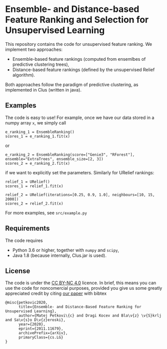 # Ensemble- and Distance-based Feature Ranking and Selection for Unsupervised Learning

This repository contains the code for unsupervised feature ranking. We implement two approaches:

- Ensemble-based feature rankings (computed from ensemlbes of predictive clustering trees),
- Distance-based feature rankings (defined by the unsupervised Relief algorithm).

Both approaches follow the paradigm of predictive clustering, as implemented in Clus (written in java).

## Examples

The code is easy to use! For example, once we have our data stored in a numpy array `x`, we simply call

```
e_ranking_1 = EnsembleRanking()
scores_1 = e_ranking_1.fit(x)
```

or

```
e_ranking_2 = EnsembleRanking(score=["Genie3", "RForest"], ensemble="ExtraTrees", ensemble_size=[2, 3])
scores_2 = e_ranking_2.fit(x)
```

if we want to explicitly set the parameters. Similarly for URelief rankings:

```
relief_1 = URelief()
scores_1 = relief_1.fit(x)

relief_2 = URelief(iterations=[0.25, 0.9, 1.0], neighbours=[10, 15, 2000])
scores_2 = relief_2.fit(x)
```

For more examples, see `src/example.py`


## Requirements

The code requires

- Python 3.6 or higher, together with `numpy` and `scipy`,
- Java 1.8 (because internally, Clus.jar is used).

## License

The code is under the [CC BY-NC 4.0](https://creativecommons.org/licenses/by-nc/4.0/deed.en) licence. In brief, this means you can use the code for noncomercial purposes, provided you give us some greatly appreciated credit by citing [our paper](https://arxiv.org/abs/2011.11679) with bibtex

```
@misc{petkovic2020,
      title={Ensemble- and Distance-Based Feature Ranking for Unsupervised Learning}, 
      author={Matej Petkovi\{c} and Dragi Kocev and Bla\v{z} \v{S}krlj and Sa\v{s}o D\v{z}eroski},
      year={2020},
      eprint={2011.11679},
      archivePrefix={arXiv},
      primaryClass={cs.LG}
}
```

